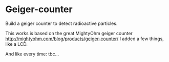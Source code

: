 Geiger-counter
==============

Build a geiger counter to detect radioactive particles.

This works is based on the great MightyOhm geiger counter http://mightyohm.com/blog/products/geiger-counter/
I added a few things, like a LCD.

And like every time: tbc...
